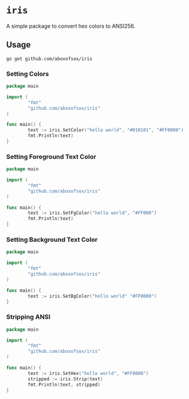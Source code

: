 # `iris`
A simple package to convert hex colors to ANSI256.

## Usage
`go get github.com/aboxofsox/iris`

### Setting Colors
```go
package main

import (
        "fmt"
        "github.com/aboxofsox/iris"
)

func main() {
        text := iris.SetColor("hello world", "#010101", "#FF0000")
        fmt.Println(text)
} 
```

### Setting Foreground Text Color

```go
package main

import (
        "fmt"
        "github.com/aboxofsox/iris"
)

func main() {
        text := iris.SetFgColor("hello world", "#FF000")
        fmt.Println(text)
}

```

### Setting Background Text Color
```go
package main

import (
        "fmt"
        "github.com/aboxofsox/iris"
)

func main() {
        text := iris.SetBgColor("hello world" "#FF0000")
}
```

### Stripping ANSI

```go
package main

import (
        "fmt"
        "github.com/aboxofsox/iris"
)

func main() {
        text := iris.SetHex("hello world", "#FF0000")
        stripped := iris.Strip(text)
        fmt.Println(text, stripped)
}
```
